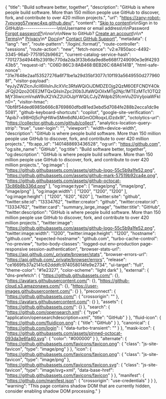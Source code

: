 {
  "title": "Build software better, together",
  "description": "GitHub is where people build software. More than 150 million people use GitHub to discover, fork, and contribute to over 420 million projects.",
  "url": "https://zany-robot-7vpvxgg57vwwc4xq.github.dev/",
  "content": "[Skip to content](https://zany-robot-7vpvxgg57vwwc4xq.github.dev/#start-of-content)\n\nSign in to GitHub\n-----------------\n\nUsername or email address\n\nPassword  [Forgot password?](https://github.com/password_reset)\n\nor\n\nNew to GitHub? [Create an account](https://github.com/signup?return_to=https%3A%2F%2Fgithub.com%2Fcodespaces%2Fzany-robot-7vpvxgg57vwwc4xq&source=login)\n\n*   [Terms](https://docs.github.com/site-policy/github-terms/github-terms-of-service)\n*   [Privacy](https://docs.github.com/site-policy/privacy-policies/github-privacy-statement)\n*   [Docs](https://docs.github.com/)\n*   [Contact GitHub Support](https://support.github.com/)",
  "metadata": {
    "lang": "en",
    "route-pattern": "/login(.:format)",
    "route-controller": "sessions",
    "route-action": "new",
    "fetch-nonce": "v2:e7850acc-4492-3345-96a0-7751952b9662",
    "current-catalog-service-hash": "701273d4944fb23919c770da2da3f33b6da9ed8e668f7249090e3e9f429343b5",
    "request-id": "C06D:86C3:8AB468:BEB26C:68A6141B",
    "html-safe-nonce": "31e7648e2aa153527276a6f71be1a29d35bf3077c10f193a5649550d2779608f",
    "visitor-payload": "eyJyZWZlcnJlciI6IiIsInJlcXVlc3RfaWQiOiJDMDZEOjg2QzM6OEFCNDY4OkJFQjI2Qzo2OEE2MTQxQiIsInZpc2l0b3JfaWQiOiIxMTg2Njc1MTEzMTc1OTQ2MjY3IiwicmVnaW9uX2VkZ2UiOiJpYWQiLCJyZWdpb25fcmVuZGVyIjoiaWFkIn0=",
    "visitor-hmac": "0bf8f54ded6985b666c8769860dfbd81ed3ebd5d7084fe288b2ecca1dc9e5081",
    "github-keyboard-shortcuts": "copilot",
    "google-site-verification": "Apib7-x98H0j5cPqHWwSMm6dNU4GmODRoqxLiDzdx9I",
    "octolytics-url": "https://collector.github.com/github/collect",
    "analytics-location-query-strip": "true",
    "user-login": "",
    "viewport": "width=device-width",
    "description": "GitHub is where people build software. More than 150 million people use GitHub to discover, fork, and contribute to over 420 million projects.",
    "fb:app_id": "1401488693436528",
    "og:url": "https://github.com",
    "og:site_name": "GitHub",
    "og:title": "Build software better, together",
    "og:description": "GitHub is where people build software. More than 150 million people use GitHub to discover, fork, and contribute to over 420 million projects.",
    "og:image": [
      "https://github.githubassets.com/assets/github-logo-55c5b9a1fe52.png",
      "https://github.githubassets.com/assets/github-mark-57519b92ca4e.png",
      "https://github.githubassets.com/assets/github-octocat-13c86b8b336d.png"
    ],
    "og:image:type": [
      "image/png",
      "image/png",
      "image/png"
    ],
    "og:image:width": [
      "1200",
      "1200",
      "1200"
    ],
    "og:image:height": [
      "1200",
      "620",
      "620"
    ],
    "twitter:site": "github",
    "twitter:site:id": "13334762",
    "twitter:creator": "github",
    "twitter:creator:id": "13334762",
    "twitter:card": "summary_large_image",
    "twitter:title": "GitHub",
    "twitter:description": "GitHub is where people build software. More than 150 million people use GitHub to discover, fork, and contribute to over 420 million projects.",
    "twitter:image": "https://github.githubassets.com/assets/github-logo-55c5b9a1fe52.png",
    "twitter:image:width": "1200",
    "twitter:image:height": "1200",
    "hostname": "github.com",
    "expected-hostname": "github.com",
    "turbo-cache-control": "no-preview",
    "turbo-body-classes": "logged-out env-production page-responsive session-authentication",
    "browser-stats-url": "https://api.github.com/_private/browser/stats",
    "browser-errors-url": "https://api.github.com/_private/browser/errors",
    "release": "ce1669fb37a2141c62dddfc974058014fe9e2734",
    "ui-target": "full",
    "theme-color": "#1e2327",
    "color-scheme": "light dark"
  },
  "external": {
    "dns-prefetch": {
      "https://github.githubassets.com/": {},
      "https://avatars.githubusercontent.com/": {},
      "https://github-cloud.s3.amazonaws.com/": {},
      "https://user-images.githubusercontent.com/": {}
    },
    "preconnect": {
      "https://github.githubassets.com/": {
        "crossorigin": ""
      },
      "https://avatars.githubusercontent.com/": {}
    },
    "assets": {
      "https://github.githubassets.com/": {}
    },
    "search": {
      "https://github.com/opensearch.xml": {
        "type": "application/opensearchdescription+xml",
        "title": "GitHub"
      }
    },
    "fluid-icon": {
      "https://github.com/fluidicon.png": {
        "title": "GitHub"
      }
    },
    "canonical": {
      "https://github.com/login": {
        "data-turbo-transient": ""
      }
    },
    "mask-icon": {
      "https://github.githubassets.com/assets/pinned-octocat-093da3e6fa40.svg": {
        "color": "#000000"
      }
    },
    "alternate": {
      "https://github.githubassets.com/favicons/favicon.png": {
        "class": "js-site-favicon",
        "type": "image/png"
      }
    },
    "icon": {
      "https://github.githubassets.com/favicons/favicon.png": {
        "class": "js-site-favicon",
        "type": "image/png"
      },
      "https://github.githubassets.com/favicons/favicon.svg": {
        "class": "js-site-favicon",
        "type": "image/svg+xml",
        "data-base-href": "https://github.githubassets.com/favicons/favicon"
      }
    },
    "manifest": {
      "https://github.com/manifest.json": {
        "crossorigin": "use-credentials"
      }
    }
  },
  "warning": "This page contains shadow DOM that are currently hidden, consider enabling shadow DOM processing."
}
